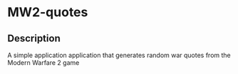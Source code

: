 <h1>MW2-quotes</h1>
<h2>Description</h2>
<p>A simple application application that generates random war quotes from the Modern Warfare 2 game</p>
